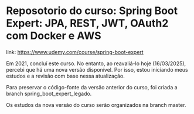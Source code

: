 # Reposotorio do curso:  Spring Boot Expert: JPA, REST, JWT, OAuth2 com Docker e AWS

link: https://www.udemy.com/course/spring-boot-expert

Em 2021, concluí este curso. No entanto, ao reavaliá-lo hoje (16/03/2025), percebi que há uma nova versão disponível. Por isso, estou iniciando meus estudos e a revisão com base nessa atualização.

Para preservar o código-fonte da versão anterior do curso, foi criada a branch spring_boot_expert_legado.

Os estudos da nova versão do curso serão organizados na branch master.
